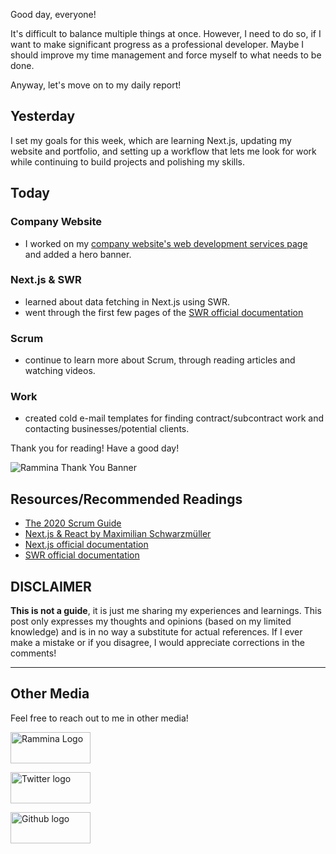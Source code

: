 Good day, everyone!

It's difficult to balance multiple things at once. However, I need to do so, if I want to make significant progress as a professional developer. Maybe I should improve my time management and force myself to what needs to be done.

Anyway, let's move on to my daily report!

## Yesterday

I set my goals for this week, which are learning Next.js, updating my website and portfolio, and setting up a workflow that lets me look for work while continuing to build projects and polishing my skills.

## Today

### Company Website

- I worked on my [company website's web development services page](https://www.rammina.com/services/web-dev) and added a hero banner.

### Next.js & SWR

- learned about data fetching in Next.js using SWR.
- went through the first few pages of the [SWR official documentation](https://swr.vercel.app/)

### Scrum

- continue to learn more about Scrum, through reading articles and watching videos.

### Work

- created cold e-mail templates for finding contract/subcontract work and contacting businesses/potential clients.

Thank you for reading! Have a good day!

![Rammina Thank You Banner](https://dev-to-uploads.s3.amazonaws.com/uploads/articles/x9ayfxxxaz2g2hfcqbsk.png)

## Resources/Recommended Readings

- [The 2020 Scrum Guide](https://scrumguides.org/scrum-guide.html)
- [Next.js & React by Maximilian Schwarzmüller](https://www.udemy.com/course/nextjs-react-the-complete-guide/)
- [Next.js official documentation](https://nextjs.org/docs/getting-started)
- [SWR official documentation](https://swr.vercel.app/)

## DISCLAIMER

**This is not a guide**, it is just me sharing my experiences and learnings. This post only expresses my thoughts and opinions (based on my limited knowledge) and is in no way a substitute for actual references. If I ever make a mistake or if you disagree, I would appreciate corrections in the comments!

<hr />

## Other Media

Feel free to reach out to me in other media!

<span><a target="_blank" href="https://www.rammina.com"><img src="https://res.cloudinary.com/rammina/image/upload/v1638444046/rammina-button-128_x9ginu.png" alt="Rammina Logo" width="128" height="50"/></a></span>

<span><a target="_blank" href="https://twitter.com/RamminaR"><img src="https://res.cloudinary.com/rammina/image/upload/v1636792959/twitter-logo_laoyfu_pdbagm.png" alt="Twitter logo" width="128" height="50"/></a></span>

<span><a target="_blank" href="https://github.com/Rammina"><img src="https://res.cloudinary.com/rammina/image/upload/v1636795051/GitHub-Emblem2_epcp8r.png" alt="Github logo" width="128" height="50"/></a></span>
